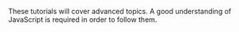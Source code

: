 These tutorials will cover advanced topics. A good understanding of JavaScript is required in order to follow them.